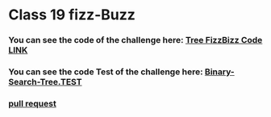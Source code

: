 # Class 19  fizz-Buzz


### You can see the code of the challenge here: [Tree FizzBizz Code LINK](./Tree/tree-fizz-buzz/tree-fizz-buzz.js)

### You can see the code Test of the challenge here: [Binary-Search-Tree.TEST](./Tree/__test__/binary-search-tree.test.js)



### [ pull request ](https://github.com/Mohammad-Aljamal/data-structures-and-algorithms/pull/32)




